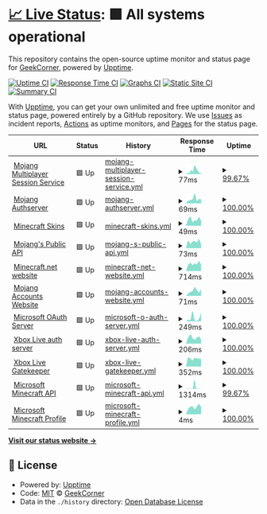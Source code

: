 # [📈 Live Status](https://GeekCornerGH.github.io/helios-status-page): <!--live status--> **🟩 All systems operational**

This repository contains the open-source uptime monitor and status page for [GeekCorner](https://ytgeek.gq), powered by [Upptime](https://github.com/upptime/upptime).

[![Uptime CI](https://github.com/GeekCornerGH/helios-status-page/workflows/Uptime%20CI/badge.svg)](https://github.com/GeekCornerGH/helios-status-page/actions?query=workflow%3A%22Uptime+CI%22)
[![Response Time CI](https://github.com/GeekCornerGH/helios-status-page/workflows/Response%20Time%20CI/badge.svg)](https://github.com/GeekCornerGH/helios-status-page/actions?query=workflow%3A%22Response+Time+CI%22)
[![Graphs CI](https://github.com/GeekCornerGH/helios-status-page/workflows/Graphs%20CI/badge.svg)](https://github.com/GeekCornerGH/helios-status-page/actions?query=workflow%3A%22Graphs+CI%22)
[![Static Site CI](https://github.com/GeekCornerGH/helios-status-page/workflows/Static%20Site%20CI/badge.svg)](https://github.com/GeekCornerGH/helios-status-page/actions?query=workflow%3A%22Static+Site+CI%22)
[![Summary CI](https://github.com/GeekCornerGH/helios-status-page/workflows/Summary%20CI/badge.svg)](https://github.com/GeekCornerGH/helios-status-page/actions?query=workflow%3A%22Summary+CI%22)

With [Upptime](https://upptime.js.org), you can get your own unlimited and free uptime monitor and status page, powered entirely by a GitHub repository. We use [Issues](https://github.com/GeekCornerGH/helios-status-page/issues) as incident reports, [Actions](https://github.com/GeekCornerGH/helios-status-page/actions) as uptime monitors, and [Pages](https://GeekCornerGH.github.io/helios-status-page) for the status page.

<!--start: status pages-->
<!-- This summary is generated by Upptime (https://github.com/upptime/upptime) -->
<!-- Do not edit this manually, your changes will be overwritten -->
<!-- prettier-ignore -->
| URL | Status | History | Response Time | Uptime |
| --- | ------ | ------- | ------------- | ------ |
| <img alt="" src="https://favicons.githubusercontent.com/session.minecraft.net" height="13"> [Mojang Multiplayer Session Service](http://session.minecraft.net) | 🟩 Up | [mojang-multiplayer-session-service.yml](https://github.com/GeekCornerGH/helios-status-page/commits/HEAD/history/mojang-multiplayer-session-service.yml) | <details><summary><img alt="Response time graph" src="./graphs/mojang-multiplayer-session-service/response-time-week.png" height="20"> 77ms</summary><br><a href="https://GeekCornerGH.github.io/helios-status-page/history/mojang-multiplayer-session-service"><img alt="Response time 135" src="https://img.shields.io/endpoint?url=https%3A%2F%2Fraw.githubusercontent.com%2FGeekCornerGH%2Fhelios-status-page%2FHEAD%2Fapi%2Fmojang-multiplayer-session-service%2Fresponse-time.json"></a><br><a href="https://GeekCornerGH.github.io/helios-status-page/history/mojang-multiplayer-session-service"><img alt="24-hour response time 31" src="https://img.shields.io/endpoint?url=https%3A%2F%2Fraw.githubusercontent.com%2FGeekCornerGH%2Fhelios-status-page%2FHEAD%2Fapi%2Fmojang-multiplayer-session-service%2Fresponse-time-day.json"></a><br><a href="https://GeekCornerGH.github.io/helios-status-page/history/mojang-multiplayer-session-service"><img alt="7-day response time 77" src="https://img.shields.io/endpoint?url=https%3A%2F%2Fraw.githubusercontent.com%2FGeekCornerGH%2Fhelios-status-page%2FHEAD%2Fapi%2Fmojang-multiplayer-session-service%2Fresponse-time-week.json"></a><br><a href="https://GeekCornerGH.github.io/helios-status-page/history/mojang-multiplayer-session-service"><img alt="30-day response time 118" src="https://img.shields.io/endpoint?url=https%3A%2F%2Fraw.githubusercontent.com%2FGeekCornerGH%2Fhelios-status-page%2FHEAD%2Fapi%2Fmojang-multiplayer-session-service%2Fresponse-time-month.json"></a><br><a href="https://GeekCornerGH.github.io/helios-status-page/history/mojang-multiplayer-session-service"><img alt="1-year response time 135" src="https://img.shields.io/endpoint?url=https%3A%2F%2Fraw.githubusercontent.com%2FGeekCornerGH%2Fhelios-status-page%2FHEAD%2Fapi%2Fmojang-multiplayer-session-service%2Fresponse-time-year.json"></a></details> | <details><summary><a href="https://GeekCornerGH.github.io/helios-status-page/history/mojang-multiplayer-session-service">99.67%</a></summary><a href="https://GeekCornerGH.github.io/helios-status-page/history/mojang-multiplayer-session-service"><img alt="All-time uptime 99.97%" src="https://img.shields.io/endpoint?url=https%3A%2F%2Fraw.githubusercontent.com%2FGeekCornerGH%2Fhelios-status-page%2FHEAD%2Fapi%2Fmojang-multiplayer-session-service%2Fuptime.json"></a><br><a href="https://GeekCornerGH.github.io/helios-status-page/history/mojang-multiplayer-session-service"><img alt="24-hour uptime 100.00%" src="https://img.shields.io/endpoint?url=https%3A%2F%2Fraw.githubusercontent.com%2FGeekCornerGH%2Fhelios-status-page%2FHEAD%2Fapi%2Fmojang-multiplayer-session-service%2Fuptime-day.json"></a><br><a href="https://GeekCornerGH.github.io/helios-status-page/history/mojang-multiplayer-session-service"><img alt="7-day uptime 99.67%" src="https://img.shields.io/endpoint?url=https%3A%2F%2Fraw.githubusercontent.com%2FGeekCornerGH%2Fhelios-status-page%2FHEAD%2Fapi%2Fmojang-multiplayer-session-service%2Fuptime-week.json"></a><br><a href="https://GeekCornerGH.github.io/helios-status-page/history/mojang-multiplayer-session-service"><img alt="30-day uptime 99.92%" src="https://img.shields.io/endpoint?url=https%3A%2F%2Fraw.githubusercontent.com%2FGeekCornerGH%2Fhelios-status-page%2FHEAD%2Fapi%2Fmojang-multiplayer-session-service%2Fuptime-month.json"></a><br><a href="https://GeekCornerGH.github.io/helios-status-page/history/mojang-multiplayer-session-service"><img alt="1-year uptime 99.97%" src="https://img.shields.io/endpoint?url=https%3A%2F%2Fraw.githubusercontent.com%2FGeekCornerGH%2Fhelios-status-page%2FHEAD%2Fapi%2Fmojang-multiplayer-session-service%2Fuptime-year.json"></a></details>
| <img alt="" src="https://favicons.githubusercontent.com/authserver.mojang.com" height="13"> [Mojang Authserver](https://authserver.mojang.com/) | 🟩 Up | [mojang-authserver.yml](https://github.com/GeekCornerGH/helios-status-page/commits/HEAD/history/mojang-authserver.yml) | <details><summary><img alt="Response time graph" src="./graphs/mojang-authserver/response-time-week.png" height="20"> 69ms</summary><br><a href="https://GeekCornerGH.github.io/helios-status-page/history/mojang-authserver"><img alt="Response time 130" src="https://img.shields.io/endpoint?url=https%3A%2F%2Fraw.githubusercontent.com%2FGeekCornerGH%2Fhelios-status-page%2FHEAD%2Fapi%2Fmojang-authserver%2Fresponse-time.json"></a><br><a href="https://GeekCornerGH.github.io/helios-status-page/history/mojang-authserver"><img alt="24-hour response time 67" src="https://img.shields.io/endpoint?url=https%3A%2F%2Fraw.githubusercontent.com%2FGeekCornerGH%2Fhelios-status-page%2FHEAD%2Fapi%2Fmojang-authserver%2Fresponse-time-day.json"></a><br><a href="https://GeekCornerGH.github.io/helios-status-page/history/mojang-authserver"><img alt="7-day response time 69" src="https://img.shields.io/endpoint?url=https%3A%2F%2Fraw.githubusercontent.com%2FGeekCornerGH%2Fhelios-status-page%2FHEAD%2Fapi%2Fmojang-authserver%2Fresponse-time-week.json"></a><br><a href="https://GeekCornerGH.github.io/helios-status-page/history/mojang-authserver"><img alt="30-day response time 128" src="https://img.shields.io/endpoint?url=https%3A%2F%2Fraw.githubusercontent.com%2FGeekCornerGH%2Fhelios-status-page%2FHEAD%2Fapi%2Fmojang-authserver%2Fresponse-time-month.json"></a><br><a href="https://GeekCornerGH.github.io/helios-status-page/history/mojang-authserver"><img alt="1-year response time 130" src="https://img.shields.io/endpoint?url=https%3A%2F%2Fraw.githubusercontent.com%2FGeekCornerGH%2Fhelios-status-page%2FHEAD%2Fapi%2Fmojang-authserver%2Fresponse-time-year.json"></a></details> | <details><summary><a href="https://GeekCornerGH.github.io/helios-status-page/history/mojang-authserver">100.00%</a></summary><a href="https://GeekCornerGH.github.io/helios-status-page/history/mojang-authserver"><img alt="All-time uptime 99.99%" src="https://img.shields.io/endpoint?url=https%3A%2F%2Fraw.githubusercontent.com%2FGeekCornerGH%2Fhelios-status-page%2FHEAD%2Fapi%2Fmojang-authserver%2Fuptime.json"></a><br><a href="https://GeekCornerGH.github.io/helios-status-page/history/mojang-authserver"><img alt="24-hour uptime 100.00%" src="https://img.shields.io/endpoint?url=https%3A%2F%2Fraw.githubusercontent.com%2FGeekCornerGH%2Fhelios-status-page%2FHEAD%2Fapi%2Fmojang-authserver%2Fuptime-day.json"></a><br><a href="https://GeekCornerGH.github.io/helios-status-page/history/mojang-authserver"><img alt="7-day uptime 100.00%" src="https://img.shields.io/endpoint?url=https%3A%2F%2Fraw.githubusercontent.com%2FGeekCornerGH%2Fhelios-status-page%2FHEAD%2Fapi%2Fmojang-authserver%2Fuptime-week.json"></a><br><a href="https://GeekCornerGH.github.io/helios-status-page/history/mojang-authserver"><img alt="30-day uptime 100.00%" src="https://img.shields.io/endpoint?url=https%3A%2F%2Fraw.githubusercontent.com%2FGeekCornerGH%2Fhelios-status-page%2FHEAD%2Fapi%2Fmojang-authserver%2Fuptime-month.json"></a><br><a href="https://GeekCornerGH.github.io/helios-status-page/history/mojang-authserver"><img alt="1-year uptime 99.99%" src="https://img.shields.io/endpoint?url=https%3A%2F%2Fraw.githubusercontent.com%2FGeekCornerGH%2Fhelios-status-page%2FHEAD%2Fapi%2Fmojang-authserver%2Fuptime-year.json"></a></details>
| <img alt="" src="https://favicons.githubusercontent.com/textures.minecraft.net" height="13"> [Minecraft Skins](https://textures.minecraft.net) | 🟩 Up | [minecraft-skins.yml](https://github.com/GeekCornerGH/helios-status-page/commits/HEAD/history/minecraft-skins.yml) | <details><summary><img alt="Response time graph" src="./graphs/minecraft-skins/response-time-week.png" height="20"> 49ms</summary><br><a href="https://GeekCornerGH.github.io/helios-status-page/history/minecraft-skins"><img alt="Response time 71" src="https://img.shields.io/endpoint?url=https%3A%2F%2Fraw.githubusercontent.com%2FGeekCornerGH%2Fhelios-status-page%2FHEAD%2Fapi%2Fminecraft-skins%2Fresponse-time.json"></a><br><a href="https://GeekCornerGH.github.io/helios-status-page/history/minecraft-skins"><img alt="24-hour response time 39" src="https://img.shields.io/endpoint?url=https%3A%2F%2Fraw.githubusercontent.com%2FGeekCornerGH%2Fhelios-status-page%2FHEAD%2Fapi%2Fminecraft-skins%2Fresponse-time-day.json"></a><br><a href="https://GeekCornerGH.github.io/helios-status-page/history/minecraft-skins"><img alt="7-day response time 49" src="https://img.shields.io/endpoint?url=https%3A%2F%2Fraw.githubusercontent.com%2FGeekCornerGH%2Fhelios-status-page%2FHEAD%2Fapi%2Fminecraft-skins%2Fresponse-time-week.json"></a><br><a href="https://GeekCornerGH.github.io/helios-status-page/history/minecraft-skins"><img alt="30-day response time 70" src="https://img.shields.io/endpoint?url=https%3A%2F%2Fraw.githubusercontent.com%2FGeekCornerGH%2Fhelios-status-page%2FHEAD%2Fapi%2Fminecraft-skins%2Fresponse-time-month.json"></a><br><a href="https://GeekCornerGH.github.io/helios-status-page/history/minecraft-skins"><img alt="1-year response time 71" src="https://img.shields.io/endpoint?url=https%3A%2F%2Fraw.githubusercontent.com%2FGeekCornerGH%2Fhelios-status-page%2FHEAD%2Fapi%2Fminecraft-skins%2Fresponse-time-year.json"></a></details> | <details><summary><a href="https://GeekCornerGH.github.io/helios-status-page/history/minecraft-skins">100.00%</a></summary><a href="https://GeekCornerGH.github.io/helios-status-page/history/minecraft-skins"><img alt="All-time uptime 100.00%" src="https://img.shields.io/endpoint?url=https%3A%2F%2Fraw.githubusercontent.com%2FGeekCornerGH%2Fhelios-status-page%2FHEAD%2Fapi%2Fminecraft-skins%2Fuptime.json"></a><br><a href="https://GeekCornerGH.github.io/helios-status-page/history/minecraft-skins"><img alt="24-hour uptime 100.00%" src="https://img.shields.io/endpoint?url=https%3A%2F%2Fraw.githubusercontent.com%2FGeekCornerGH%2Fhelios-status-page%2FHEAD%2Fapi%2Fminecraft-skins%2Fuptime-day.json"></a><br><a href="https://GeekCornerGH.github.io/helios-status-page/history/minecraft-skins"><img alt="7-day uptime 100.00%" src="https://img.shields.io/endpoint?url=https%3A%2F%2Fraw.githubusercontent.com%2FGeekCornerGH%2Fhelios-status-page%2FHEAD%2Fapi%2Fminecraft-skins%2Fuptime-week.json"></a><br><a href="https://GeekCornerGH.github.io/helios-status-page/history/minecraft-skins"><img alt="30-day uptime 100.00%" src="https://img.shields.io/endpoint?url=https%3A%2F%2Fraw.githubusercontent.com%2FGeekCornerGH%2Fhelios-status-page%2FHEAD%2Fapi%2Fminecraft-skins%2Fuptime-month.json"></a><br><a href="https://GeekCornerGH.github.io/helios-status-page/history/minecraft-skins"><img alt="1-year uptime 100.00%" src="https://img.shields.io/endpoint?url=https%3A%2F%2Fraw.githubusercontent.com%2FGeekCornerGH%2Fhelios-status-page%2FHEAD%2Fapi%2Fminecraft-skins%2Fuptime-year.json"></a></details>
| <img alt="" src="https://favicons.githubusercontent.com/api.mojang.com" height="13"> [Mojang's Public API](https://api.mojang.com/) | 🟩 Up | [mojang-s-public-api.yml](https://github.com/GeekCornerGH/helios-status-page/commits/HEAD/history/mojang-s-public-api.yml) | <details><summary><img alt="Response time graph" src="./graphs/mojang-s-public-api/response-time-week.png" height="20"> 73ms</summary><br><a href="https://GeekCornerGH.github.io/helios-status-page/history/mojang-s-public-api"><img alt="Response time 131" src="https://img.shields.io/endpoint?url=https%3A%2F%2Fraw.githubusercontent.com%2FGeekCornerGH%2Fhelios-status-page%2FHEAD%2Fapi%2Fmojang-s-public-api%2Fresponse-time.json"></a><br><a href="https://GeekCornerGH.github.io/helios-status-page/history/mojang-s-public-api"><img alt="24-hour response time 38" src="https://img.shields.io/endpoint?url=https%3A%2F%2Fraw.githubusercontent.com%2FGeekCornerGH%2Fhelios-status-page%2FHEAD%2Fapi%2Fmojang-s-public-api%2Fresponse-time-day.json"></a><br><a href="https://GeekCornerGH.github.io/helios-status-page/history/mojang-s-public-api"><img alt="7-day response time 73" src="https://img.shields.io/endpoint?url=https%3A%2F%2Fraw.githubusercontent.com%2FGeekCornerGH%2Fhelios-status-page%2FHEAD%2Fapi%2Fmojang-s-public-api%2Fresponse-time-week.json"></a><br><a href="https://GeekCornerGH.github.io/helios-status-page/history/mojang-s-public-api"><img alt="30-day response time 126" src="https://img.shields.io/endpoint?url=https%3A%2F%2Fraw.githubusercontent.com%2FGeekCornerGH%2Fhelios-status-page%2FHEAD%2Fapi%2Fmojang-s-public-api%2Fresponse-time-month.json"></a><br><a href="https://GeekCornerGH.github.io/helios-status-page/history/mojang-s-public-api"><img alt="1-year response time 131" src="https://img.shields.io/endpoint?url=https%3A%2F%2Fraw.githubusercontent.com%2FGeekCornerGH%2Fhelios-status-page%2FHEAD%2Fapi%2Fmojang-s-public-api%2Fresponse-time-year.json"></a></details> | <details><summary><a href="https://GeekCornerGH.github.io/helios-status-page/history/mojang-s-public-api">100.00%</a></summary><a href="https://GeekCornerGH.github.io/helios-status-page/history/mojang-s-public-api"><img alt="All-time uptime 100.00%" src="https://img.shields.io/endpoint?url=https%3A%2F%2Fraw.githubusercontent.com%2FGeekCornerGH%2Fhelios-status-page%2FHEAD%2Fapi%2Fmojang-s-public-api%2Fuptime.json"></a><br><a href="https://GeekCornerGH.github.io/helios-status-page/history/mojang-s-public-api"><img alt="24-hour uptime 100.00%" src="https://img.shields.io/endpoint?url=https%3A%2F%2Fraw.githubusercontent.com%2FGeekCornerGH%2Fhelios-status-page%2FHEAD%2Fapi%2Fmojang-s-public-api%2Fuptime-day.json"></a><br><a href="https://GeekCornerGH.github.io/helios-status-page/history/mojang-s-public-api"><img alt="7-day uptime 100.00%" src="https://img.shields.io/endpoint?url=https%3A%2F%2Fraw.githubusercontent.com%2FGeekCornerGH%2Fhelios-status-page%2FHEAD%2Fapi%2Fmojang-s-public-api%2Fuptime-week.json"></a><br><a href="https://GeekCornerGH.github.io/helios-status-page/history/mojang-s-public-api"><img alt="30-day uptime 100.00%" src="https://img.shields.io/endpoint?url=https%3A%2F%2Fraw.githubusercontent.com%2FGeekCornerGH%2Fhelios-status-page%2FHEAD%2Fapi%2Fmojang-s-public-api%2Fuptime-month.json"></a><br><a href="https://GeekCornerGH.github.io/helios-status-page/history/mojang-s-public-api"><img alt="1-year uptime 100.00%" src="https://img.shields.io/endpoint?url=https%3A%2F%2Fraw.githubusercontent.com%2FGeekCornerGH%2Fhelios-status-page%2FHEAD%2Fapi%2Fmojang-s-public-api%2Fuptime-year.json"></a></details>
| <img alt="" src="https://favicons.githubusercontent.com/www.minecraft.net" height="13"> [Minecraft.net website](https://www.minecraft.net/en-us) | 🟩 Up | [minecraft-net-website.yml](https://github.com/GeekCornerGH/helios-status-page/commits/HEAD/history/minecraft-net-website.yml) | <details><summary><img alt="Response time graph" src="./graphs/minecraft-net-website/response-time-week.png" height="20"> 714ms</summary><br><a href="https://GeekCornerGH.github.io/helios-status-page/history/minecraft-net-website"><img alt="Response time 696" src="https://img.shields.io/endpoint?url=https%3A%2F%2Fraw.githubusercontent.com%2FGeekCornerGH%2Fhelios-status-page%2FHEAD%2Fapi%2Fminecraft-net-website%2Fresponse-time.json"></a><br><a href="https://GeekCornerGH.github.io/helios-status-page/history/minecraft-net-website"><img alt="24-hour response time 623" src="https://img.shields.io/endpoint?url=https%3A%2F%2Fraw.githubusercontent.com%2FGeekCornerGH%2Fhelios-status-page%2FHEAD%2Fapi%2Fminecraft-net-website%2Fresponse-time-day.json"></a><br><a href="https://GeekCornerGH.github.io/helios-status-page/history/minecraft-net-website"><img alt="7-day response time 714" src="https://img.shields.io/endpoint?url=https%3A%2F%2Fraw.githubusercontent.com%2FGeekCornerGH%2Fhelios-status-page%2FHEAD%2Fapi%2Fminecraft-net-website%2Fresponse-time-week.json"></a><br><a href="https://GeekCornerGH.github.io/helios-status-page/history/minecraft-net-website"><img alt="30-day response time 680" src="https://img.shields.io/endpoint?url=https%3A%2F%2Fraw.githubusercontent.com%2FGeekCornerGH%2Fhelios-status-page%2FHEAD%2Fapi%2Fminecraft-net-website%2Fresponse-time-month.json"></a><br><a href="https://GeekCornerGH.github.io/helios-status-page/history/minecraft-net-website"><img alt="1-year response time 696" src="https://img.shields.io/endpoint?url=https%3A%2F%2Fraw.githubusercontent.com%2FGeekCornerGH%2Fhelios-status-page%2FHEAD%2Fapi%2Fminecraft-net-website%2Fresponse-time-year.json"></a></details> | <details><summary><a href="https://GeekCornerGH.github.io/helios-status-page/history/minecraft-net-website">100.00%</a></summary><a href="https://GeekCornerGH.github.io/helios-status-page/history/minecraft-net-website"><img alt="All-time uptime 100.00%" src="https://img.shields.io/endpoint?url=https%3A%2F%2Fraw.githubusercontent.com%2FGeekCornerGH%2Fhelios-status-page%2FHEAD%2Fapi%2Fminecraft-net-website%2Fuptime.json"></a><br><a href="https://GeekCornerGH.github.io/helios-status-page/history/minecraft-net-website"><img alt="24-hour uptime 100.00%" src="https://img.shields.io/endpoint?url=https%3A%2F%2Fraw.githubusercontent.com%2FGeekCornerGH%2Fhelios-status-page%2FHEAD%2Fapi%2Fminecraft-net-website%2Fuptime-day.json"></a><br><a href="https://GeekCornerGH.github.io/helios-status-page/history/minecraft-net-website"><img alt="7-day uptime 100.00%" src="https://img.shields.io/endpoint?url=https%3A%2F%2Fraw.githubusercontent.com%2FGeekCornerGH%2Fhelios-status-page%2FHEAD%2Fapi%2Fminecraft-net-website%2Fuptime-week.json"></a><br><a href="https://GeekCornerGH.github.io/helios-status-page/history/minecraft-net-website"><img alt="30-day uptime 100.00%" src="https://img.shields.io/endpoint?url=https%3A%2F%2Fraw.githubusercontent.com%2FGeekCornerGH%2Fhelios-status-page%2FHEAD%2Fapi%2Fminecraft-net-website%2Fuptime-month.json"></a><br><a href="https://GeekCornerGH.github.io/helios-status-page/history/minecraft-net-website"><img alt="1-year uptime 100.00%" src="https://img.shields.io/endpoint?url=https%3A%2F%2Fraw.githubusercontent.com%2FGeekCornerGH%2Fhelios-status-page%2FHEAD%2Fapi%2Fminecraft-net-website%2Fuptime-year.json"></a></details>
| <img alt="" src="https://favicons.githubusercontent.com/account.mojang.com" height="13"> [Mojang Accounts Website](https://account.mojang.com/) | 🟩 Up | [mojang-accounts-website.yml](https://github.com/GeekCornerGH/helios-status-page/commits/HEAD/history/mojang-accounts-website.yml) | <details><summary><img alt="Response time graph" src="./graphs/mojang-accounts-website/response-time-week.png" height="20"> 71ms</summary><br><a href="https://GeekCornerGH.github.io/helios-status-page/history/mojang-accounts-website"><img alt="Response time 271" src="https://img.shields.io/endpoint?url=https%3A%2F%2Fraw.githubusercontent.com%2FGeekCornerGH%2Fhelios-status-page%2FHEAD%2Fapi%2Fmojang-accounts-website%2Fresponse-time.json"></a><br><a href="https://GeekCornerGH.github.io/helios-status-page/history/mojang-accounts-website"><img alt="24-hour response time 97" src="https://img.shields.io/endpoint?url=https%3A%2F%2Fraw.githubusercontent.com%2FGeekCornerGH%2Fhelios-status-page%2FHEAD%2Fapi%2Fmojang-accounts-website%2Fresponse-time-day.json"></a><br><a href="https://GeekCornerGH.github.io/helios-status-page/history/mojang-accounts-website"><img alt="7-day response time 71" src="https://img.shields.io/endpoint?url=https%3A%2F%2Fraw.githubusercontent.com%2FGeekCornerGH%2Fhelios-status-page%2FHEAD%2Fapi%2Fmojang-accounts-website%2Fresponse-time-week.json"></a><br><a href="https://GeekCornerGH.github.io/helios-status-page/history/mojang-accounts-website"><img alt="30-day response time 235" src="https://img.shields.io/endpoint?url=https%3A%2F%2Fraw.githubusercontent.com%2FGeekCornerGH%2Fhelios-status-page%2FHEAD%2Fapi%2Fmojang-accounts-website%2Fresponse-time-month.json"></a><br><a href="https://GeekCornerGH.github.io/helios-status-page/history/mojang-accounts-website"><img alt="1-year response time 271" src="https://img.shields.io/endpoint?url=https%3A%2F%2Fraw.githubusercontent.com%2FGeekCornerGH%2Fhelios-status-page%2FHEAD%2Fapi%2Fmojang-accounts-website%2Fresponse-time-year.json"></a></details> | <details><summary><a href="https://GeekCornerGH.github.io/helios-status-page/history/mojang-accounts-website">100.00%</a></summary><a href="https://GeekCornerGH.github.io/helios-status-page/history/mojang-accounts-website"><img alt="All-time uptime 100.00%" src="https://img.shields.io/endpoint?url=https%3A%2F%2Fraw.githubusercontent.com%2FGeekCornerGH%2Fhelios-status-page%2FHEAD%2Fapi%2Fmojang-accounts-website%2Fuptime.json"></a><br><a href="https://GeekCornerGH.github.io/helios-status-page/history/mojang-accounts-website"><img alt="24-hour uptime 100.00%" src="https://img.shields.io/endpoint?url=https%3A%2F%2Fraw.githubusercontent.com%2FGeekCornerGH%2Fhelios-status-page%2FHEAD%2Fapi%2Fmojang-accounts-website%2Fuptime-day.json"></a><br><a href="https://GeekCornerGH.github.io/helios-status-page/history/mojang-accounts-website"><img alt="7-day uptime 100.00%" src="https://img.shields.io/endpoint?url=https%3A%2F%2Fraw.githubusercontent.com%2FGeekCornerGH%2Fhelios-status-page%2FHEAD%2Fapi%2Fmojang-accounts-website%2Fuptime-week.json"></a><br><a href="https://GeekCornerGH.github.io/helios-status-page/history/mojang-accounts-website"><img alt="30-day uptime 100.00%" src="https://img.shields.io/endpoint?url=https%3A%2F%2Fraw.githubusercontent.com%2FGeekCornerGH%2Fhelios-status-page%2FHEAD%2Fapi%2Fmojang-accounts-website%2Fuptime-month.json"></a><br><a href="https://GeekCornerGH.github.io/helios-status-page/history/mojang-accounts-website"><img alt="1-year uptime 100.00%" src="https://img.shields.io/endpoint?url=https%3A%2F%2Fraw.githubusercontent.com%2FGeekCornerGH%2Fhelios-status-page%2FHEAD%2Fapi%2Fmojang-accounts-website%2Fuptime-year.json"></a></details>
| <img alt="" src="https://favicons.githubusercontent.com/login.microsoftonline.com" height="13"> [Microsoft OAuth Server](https://login.microsoftonline.com/consumers/oauth2/v2.0/token) | 🟩 Up | [microsoft-o-auth-server.yml](https://github.com/GeekCornerGH/helios-status-page/commits/HEAD/history/microsoft-o-auth-server.yml) | <details><summary><img alt="Response time graph" src="./graphs/microsoft-o-auth-server/response-time-week.png" height="20"> 249ms</summary><br><a href="https://GeekCornerGH.github.io/helios-status-page/history/microsoft-o-auth-server"><img alt="Response time 441" src="https://img.shields.io/endpoint?url=https%3A%2F%2Fraw.githubusercontent.com%2FGeekCornerGH%2Fhelios-status-page%2FHEAD%2Fapi%2Fmicrosoft-o-auth-server%2Fresponse-time.json"></a><br><a href="https://GeekCornerGH.github.io/helios-status-page/history/microsoft-o-auth-server"><img alt="24-hour response time 607" src="https://img.shields.io/endpoint?url=https%3A%2F%2Fraw.githubusercontent.com%2FGeekCornerGH%2Fhelios-status-page%2FHEAD%2Fapi%2Fmicrosoft-o-auth-server%2Fresponse-time-day.json"></a><br><a href="https://GeekCornerGH.github.io/helios-status-page/history/microsoft-o-auth-server"><img alt="7-day response time 249" src="https://img.shields.io/endpoint?url=https%3A%2F%2Fraw.githubusercontent.com%2FGeekCornerGH%2Fhelios-status-page%2FHEAD%2Fapi%2Fmicrosoft-o-auth-server%2Fresponse-time-week.json"></a><br><a href="https://GeekCornerGH.github.io/helios-status-page/history/microsoft-o-auth-server"><img alt="30-day response time 417" src="https://img.shields.io/endpoint?url=https%3A%2F%2Fraw.githubusercontent.com%2FGeekCornerGH%2Fhelios-status-page%2FHEAD%2Fapi%2Fmicrosoft-o-auth-server%2Fresponse-time-month.json"></a><br><a href="https://GeekCornerGH.github.io/helios-status-page/history/microsoft-o-auth-server"><img alt="1-year response time 441" src="https://img.shields.io/endpoint?url=https%3A%2F%2Fraw.githubusercontent.com%2FGeekCornerGH%2Fhelios-status-page%2FHEAD%2Fapi%2Fmicrosoft-o-auth-server%2Fresponse-time-year.json"></a></details> | <details><summary><a href="https://GeekCornerGH.github.io/helios-status-page/history/microsoft-o-auth-server">100.00%</a></summary><a href="https://GeekCornerGH.github.io/helios-status-page/history/microsoft-o-auth-server"><img alt="All-time uptime 100.00%" src="https://img.shields.io/endpoint?url=https%3A%2F%2Fraw.githubusercontent.com%2FGeekCornerGH%2Fhelios-status-page%2FHEAD%2Fapi%2Fmicrosoft-o-auth-server%2Fuptime.json"></a><br><a href="https://GeekCornerGH.github.io/helios-status-page/history/microsoft-o-auth-server"><img alt="24-hour uptime 100.00%" src="https://img.shields.io/endpoint?url=https%3A%2F%2Fraw.githubusercontent.com%2FGeekCornerGH%2Fhelios-status-page%2FHEAD%2Fapi%2Fmicrosoft-o-auth-server%2Fuptime-day.json"></a><br><a href="https://GeekCornerGH.github.io/helios-status-page/history/microsoft-o-auth-server"><img alt="7-day uptime 100.00%" src="https://img.shields.io/endpoint?url=https%3A%2F%2Fraw.githubusercontent.com%2FGeekCornerGH%2Fhelios-status-page%2FHEAD%2Fapi%2Fmicrosoft-o-auth-server%2Fuptime-week.json"></a><br><a href="https://GeekCornerGH.github.io/helios-status-page/history/microsoft-o-auth-server"><img alt="30-day uptime 100.00%" src="https://img.shields.io/endpoint?url=https%3A%2F%2Fraw.githubusercontent.com%2FGeekCornerGH%2Fhelios-status-page%2FHEAD%2Fapi%2Fmicrosoft-o-auth-server%2Fuptime-month.json"></a><br><a href="https://GeekCornerGH.github.io/helios-status-page/history/microsoft-o-auth-server"><img alt="1-year uptime 100.00%" src="https://img.shields.io/endpoint?url=https%3A%2F%2Fraw.githubusercontent.com%2FGeekCornerGH%2Fhelios-status-page%2FHEAD%2Fapi%2Fmicrosoft-o-auth-server%2Fuptime-year.json"></a></details>
| <img alt="" src="https://favicons.githubusercontent.com/user.auth.xboxlive.com" height="13"> [Xbox Live auth server](https://user.auth.xboxlive.com/user/authenticate) | 🟩 Up | [xbox-live-auth-server.yml](https://github.com/GeekCornerGH/helios-status-page/commits/HEAD/history/xbox-live-auth-server.yml) | <details><summary><img alt="Response time graph" src="./graphs/xbox-live-auth-server/response-time-week.png" height="20"> 206ms</summary><br><a href="https://GeekCornerGH.github.io/helios-status-page/history/xbox-live-auth-server"><img alt="Response time 266" src="https://img.shields.io/endpoint?url=https%3A%2F%2Fraw.githubusercontent.com%2FGeekCornerGH%2Fhelios-status-page%2FHEAD%2Fapi%2Fxbox-live-auth-server%2Fresponse-time.json"></a><br><a href="https://GeekCornerGH.github.io/helios-status-page/history/xbox-live-auth-server"><img alt="24-hour response time 142" src="https://img.shields.io/endpoint?url=https%3A%2F%2Fraw.githubusercontent.com%2FGeekCornerGH%2Fhelios-status-page%2FHEAD%2Fapi%2Fxbox-live-auth-server%2Fresponse-time-day.json"></a><br><a href="https://GeekCornerGH.github.io/helios-status-page/history/xbox-live-auth-server"><img alt="7-day response time 206" src="https://img.shields.io/endpoint?url=https%3A%2F%2Fraw.githubusercontent.com%2FGeekCornerGH%2Fhelios-status-page%2FHEAD%2Fapi%2Fxbox-live-auth-server%2Fresponse-time-week.json"></a><br><a href="https://GeekCornerGH.github.io/helios-status-page/history/xbox-live-auth-server"><img alt="30-day response time 245" src="https://img.shields.io/endpoint?url=https%3A%2F%2Fraw.githubusercontent.com%2FGeekCornerGH%2Fhelios-status-page%2FHEAD%2Fapi%2Fxbox-live-auth-server%2Fresponse-time-month.json"></a><br><a href="https://GeekCornerGH.github.io/helios-status-page/history/xbox-live-auth-server"><img alt="1-year response time 266" src="https://img.shields.io/endpoint?url=https%3A%2F%2Fraw.githubusercontent.com%2FGeekCornerGH%2Fhelios-status-page%2FHEAD%2Fapi%2Fxbox-live-auth-server%2Fresponse-time-year.json"></a></details> | <details><summary><a href="https://GeekCornerGH.github.io/helios-status-page/history/xbox-live-auth-server">100.00%</a></summary><a href="https://GeekCornerGH.github.io/helios-status-page/history/xbox-live-auth-server"><img alt="All-time uptime 100.00%" src="https://img.shields.io/endpoint?url=https%3A%2F%2Fraw.githubusercontent.com%2FGeekCornerGH%2Fhelios-status-page%2FHEAD%2Fapi%2Fxbox-live-auth-server%2Fuptime.json"></a><br><a href="https://GeekCornerGH.github.io/helios-status-page/history/xbox-live-auth-server"><img alt="24-hour uptime 100.00%" src="https://img.shields.io/endpoint?url=https%3A%2F%2Fraw.githubusercontent.com%2FGeekCornerGH%2Fhelios-status-page%2FHEAD%2Fapi%2Fxbox-live-auth-server%2Fuptime-day.json"></a><br><a href="https://GeekCornerGH.github.io/helios-status-page/history/xbox-live-auth-server"><img alt="7-day uptime 100.00%" src="https://img.shields.io/endpoint?url=https%3A%2F%2Fraw.githubusercontent.com%2FGeekCornerGH%2Fhelios-status-page%2FHEAD%2Fapi%2Fxbox-live-auth-server%2Fuptime-week.json"></a><br><a href="https://GeekCornerGH.github.io/helios-status-page/history/xbox-live-auth-server"><img alt="30-day uptime 100.00%" src="https://img.shields.io/endpoint?url=https%3A%2F%2Fraw.githubusercontent.com%2FGeekCornerGH%2Fhelios-status-page%2FHEAD%2Fapi%2Fxbox-live-auth-server%2Fuptime-month.json"></a><br><a href="https://GeekCornerGH.github.io/helios-status-page/history/xbox-live-auth-server"><img alt="1-year uptime 100.00%" src="https://img.shields.io/endpoint?url=https%3A%2F%2Fraw.githubusercontent.com%2FGeekCornerGH%2Fhelios-status-page%2FHEAD%2Fapi%2Fxbox-live-auth-server%2Fuptime-year.json"></a></details>
| <img alt="" src="https://favicons.githubusercontent.com/xsts.auth.xboxlive.com" height="13"> [Xbox Live Gatekeeper](https://xsts.auth.xboxlive.com/xsts/authorize) | 🟩 Up | [xbox-live-gatekeeper.yml](https://github.com/GeekCornerGH/helios-status-page/commits/HEAD/history/xbox-live-gatekeeper.yml) | <details><summary><img alt="Response time graph" src="./graphs/xbox-live-gatekeeper/response-time-week.png" height="20"> 352ms</summary><br><a href="https://GeekCornerGH.github.io/helios-status-page/history/xbox-live-gatekeeper"><img alt="Response time 270" src="https://img.shields.io/endpoint?url=https%3A%2F%2Fraw.githubusercontent.com%2FGeekCornerGH%2Fhelios-status-page%2FHEAD%2Fapi%2Fxbox-live-gatekeeper%2Fresponse-time.json"></a><br><a href="https://GeekCornerGH.github.io/helios-status-page/history/xbox-live-gatekeeper"><img alt="24-hour response time 338" src="https://img.shields.io/endpoint?url=https%3A%2F%2Fraw.githubusercontent.com%2FGeekCornerGH%2Fhelios-status-page%2FHEAD%2Fapi%2Fxbox-live-gatekeeper%2Fresponse-time-day.json"></a><br><a href="https://GeekCornerGH.github.io/helios-status-page/history/xbox-live-gatekeeper"><img alt="7-day response time 352" src="https://img.shields.io/endpoint?url=https%3A%2F%2Fraw.githubusercontent.com%2FGeekCornerGH%2Fhelios-status-page%2FHEAD%2Fapi%2Fxbox-live-gatekeeper%2Fresponse-time-week.json"></a><br><a href="https://GeekCornerGH.github.io/helios-status-page/history/xbox-live-gatekeeper"><img alt="30-day response time 285" src="https://img.shields.io/endpoint?url=https%3A%2F%2Fraw.githubusercontent.com%2FGeekCornerGH%2Fhelios-status-page%2FHEAD%2Fapi%2Fxbox-live-gatekeeper%2Fresponse-time-month.json"></a><br><a href="https://GeekCornerGH.github.io/helios-status-page/history/xbox-live-gatekeeper"><img alt="1-year response time 270" src="https://img.shields.io/endpoint?url=https%3A%2F%2Fraw.githubusercontent.com%2FGeekCornerGH%2Fhelios-status-page%2FHEAD%2Fapi%2Fxbox-live-gatekeeper%2Fresponse-time-year.json"></a></details> | <details><summary><a href="https://GeekCornerGH.github.io/helios-status-page/history/xbox-live-gatekeeper">100.00%</a></summary><a href="https://GeekCornerGH.github.io/helios-status-page/history/xbox-live-gatekeeper"><img alt="All-time uptime 100.00%" src="https://img.shields.io/endpoint?url=https%3A%2F%2Fraw.githubusercontent.com%2FGeekCornerGH%2Fhelios-status-page%2FHEAD%2Fapi%2Fxbox-live-gatekeeper%2Fuptime.json"></a><br><a href="https://GeekCornerGH.github.io/helios-status-page/history/xbox-live-gatekeeper"><img alt="24-hour uptime 100.00%" src="https://img.shields.io/endpoint?url=https%3A%2F%2Fraw.githubusercontent.com%2FGeekCornerGH%2Fhelios-status-page%2FHEAD%2Fapi%2Fxbox-live-gatekeeper%2Fuptime-day.json"></a><br><a href="https://GeekCornerGH.github.io/helios-status-page/history/xbox-live-gatekeeper"><img alt="7-day uptime 100.00%" src="https://img.shields.io/endpoint?url=https%3A%2F%2Fraw.githubusercontent.com%2FGeekCornerGH%2Fhelios-status-page%2FHEAD%2Fapi%2Fxbox-live-gatekeeper%2Fuptime-week.json"></a><br><a href="https://GeekCornerGH.github.io/helios-status-page/history/xbox-live-gatekeeper"><img alt="30-day uptime 100.00%" src="https://img.shields.io/endpoint?url=https%3A%2F%2Fraw.githubusercontent.com%2FGeekCornerGH%2Fhelios-status-page%2FHEAD%2Fapi%2Fxbox-live-gatekeeper%2Fuptime-month.json"></a><br><a href="https://GeekCornerGH.github.io/helios-status-page/history/xbox-live-gatekeeper"><img alt="1-year uptime 100.00%" src="https://img.shields.io/endpoint?url=https%3A%2F%2Fraw.githubusercontent.com%2FGeekCornerGH%2Fhelios-status-page%2FHEAD%2Fapi%2Fxbox-live-gatekeeper%2Fuptime-year.json"></a></details>
| <img alt="" src="https://favicons.githubusercontent.com/api.minecraftservices.com" height="13"> [Microsoft Minecraft API](https://api.minecraftservices.com/authentication/login_with_xbox) | 🟩 Up | [microsoft-minecraft-api.yml](https://github.com/GeekCornerGH/helios-status-page/commits/HEAD/history/microsoft-minecraft-api.yml) | <details><summary><img alt="Response time graph" src="./graphs/microsoft-minecraft-api/response-time-week.png" height="20"> 1314ms</summary><br><a href="https://GeekCornerGH.github.io/helios-status-page/history/microsoft-minecraft-api"><img alt="Response time 415" src="https://img.shields.io/endpoint?url=https%3A%2F%2Fraw.githubusercontent.com%2FGeekCornerGH%2Fhelios-status-page%2FHEAD%2Fapi%2Fmicrosoft-minecraft-api%2Fresponse-time.json"></a><br><a href="https://GeekCornerGH.github.io/helios-status-page/history/microsoft-minecraft-api"><img alt="24-hour response time 172" src="https://img.shields.io/endpoint?url=https%3A%2F%2Fraw.githubusercontent.com%2FGeekCornerGH%2Fhelios-status-page%2FHEAD%2Fapi%2Fmicrosoft-minecraft-api%2Fresponse-time-day.json"></a><br><a href="https://GeekCornerGH.github.io/helios-status-page/history/microsoft-minecraft-api"><img alt="7-day response time 1314" src="https://img.shields.io/endpoint?url=https%3A%2F%2Fraw.githubusercontent.com%2FGeekCornerGH%2Fhelios-status-page%2FHEAD%2Fapi%2Fmicrosoft-minecraft-api%2Fresponse-time-week.json"></a><br><a href="https://GeekCornerGH.github.io/helios-status-page/history/microsoft-minecraft-api"><img alt="30-day response time 593" src="https://img.shields.io/endpoint?url=https%3A%2F%2Fraw.githubusercontent.com%2FGeekCornerGH%2Fhelios-status-page%2FHEAD%2Fapi%2Fmicrosoft-minecraft-api%2Fresponse-time-month.json"></a><br><a href="https://GeekCornerGH.github.io/helios-status-page/history/microsoft-minecraft-api"><img alt="1-year response time 415" src="https://img.shields.io/endpoint?url=https%3A%2F%2Fraw.githubusercontent.com%2FGeekCornerGH%2Fhelios-status-page%2FHEAD%2Fapi%2Fmicrosoft-minecraft-api%2Fresponse-time-year.json"></a></details> | <details><summary><a href="https://GeekCornerGH.github.io/helios-status-page/history/microsoft-minecraft-api">99.67%</a></summary><a href="https://GeekCornerGH.github.io/helios-status-page/history/microsoft-minecraft-api"><img alt="All-time uptime 99.97%" src="https://img.shields.io/endpoint?url=https%3A%2F%2Fraw.githubusercontent.com%2FGeekCornerGH%2Fhelios-status-page%2FHEAD%2Fapi%2Fmicrosoft-minecraft-api%2Fuptime.json"></a><br><a href="https://GeekCornerGH.github.io/helios-status-page/history/microsoft-minecraft-api"><img alt="24-hour uptime 100.00%" src="https://img.shields.io/endpoint?url=https%3A%2F%2Fraw.githubusercontent.com%2FGeekCornerGH%2Fhelios-status-page%2FHEAD%2Fapi%2Fmicrosoft-minecraft-api%2Fuptime-day.json"></a><br><a href="https://GeekCornerGH.github.io/helios-status-page/history/microsoft-minecraft-api"><img alt="7-day uptime 99.67%" src="https://img.shields.io/endpoint?url=https%3A%2F%2Fraw.githubusercontent.com%2FGeekCornerGH%2Fhelios-status-page%2FHEAD%2Fapi%2Fmicrosoft-minecraft-api%2Fuptime-week.json"></a><br><a href="https://GeekCornerGH.github.io/helios-status-page/history/microsoft-minecraft-api"><img alt="30-day uptime 99.93%" src="https://img.shields.io/endpoint?url=https%3A%2F%2Fraw.githubusercontent.com%2FGeekCornerGH%2Fhelios-status-page%2FHEAD%2Fapi%2Fmicrosoft-minecraft-api%2Fuptime-month.json"></a><br><a href="https://GeekCornerGH.github.io/helios-status-page/history/microsoft-minecraft-api"><img alt="1-year uptime 99.97%" src="https://img.shields.io/endpoint?url=https%3A%2F%2Fraw.githubusercontent.com%2FGeekCornerGH%2Fhelios-status-page%2FHEAD%2Fapi%2Fmicrosoft-minecraft-api%2Fuptime-year.json"></a></details>
| <img alt="" src="https://favicons.githubusercontent.com/api.minecraftservices.com" height="13"> [Microsoft Minecraft Profile](https://api.minecraftservices.com/minecraft/profile) | 🟩 Up | [microsoft-minecraft-profile.yml](https://github.com/GeekCornerGH/helios-status-page/commits/HEAD/history/microsoft-minecraft-profile.yml) | <details><summary><img alt="Response time graph" src="./graphs/microsoft-minecraft-profile/response-time-week.png" height="20"> 4ms</summary><br><a href="https://GeekCornerGH.github.io/helios-status-page/history/microsoft-minecraft-profile"><img alt="Response time 45" src="https://img.shields.io/endpoint?url=https%3A%2F%2Fraw.githubusercontent.com%2FGeekCornerGH%2Fhelios-status-page%2FHEAD%2Fapi%2Fmicrosoft-minecraft-profile%2Fresponse-time.json"></a><br><a href="https://GeekCornerGH.github.io/helios-status-page/history/microsoft-minecraft-profile"><img alt="24-hour response time 4" src="https://img.shields.io/endpoint?url=https%3A%2F%2Fraw.githubusercontent.com%2FGeekCornerGH%2Fhelios-status-page%2FHEAD%2Fapi%2Fmicrosoft-minecraft-profile%2Fresponse-time-day.json"></a><br><a href="https://GeekCornerGH.github.io/helios-status-page/history/microsoft-minecraft-profile"><img alt="7-day response time 4" src="https://img.shields.io/endpoint?url=https%3A%2F%2Fraw.githubusercontent.com%2FGeekCornerGH%2Fhelios-status-page%2FHEAD%2Fapi%2Fmicrosoft-minecraft-profile%2Fresponse-time-week.json"></a><br><a href="https://GeekCornerGH.github.io/helios-status-page/history/microsoft-minecraft-profile"><img alt="30-day response time 39" src="https://img.shields.io/endpoint?url=https%3A%2F%2Fraw.githubusercontent.com%2FGeekCornerGH%2Fhelios-status-page%2FHEAD%2Fapi%2Fmicrosoft-minecraft-profile%2Fresponse-time-month.json"></a><br><a href="https://GeekCornerGH.github.io/helios-status-page/history/microsoft-minecraft-profile"><img alt="1-year response time 45" src="https://img.shields.io/endpoint?url=https%3A%2F%2Fraw.githubusercontent.com%2FGeekCornerGH%2Fhelios-status-page%2FHEAD%2Fapi%2Fmicrosoft-minecraft-profile%2Fresponse-time-year.json"></a></details> | <details><summary><a href="https://GeekCornerGH.github.io/helios-status-page/history/microsoft-minecraft-profile">100.00%</a></summary><a href="https://GeekCornerGH.github.io/helios-status-page/history/microsoft-minecraft-profile"><img alt="All-time uptime 100.00%" src="https://img.shields.io/endpoint?url=https%3A%2F%2Fraw.githubusercontent.com%2FGeekCornerGH%2Fhelios-status-page%2FHEAD%2Fapi%2Fmicrosoft-minecraft-profile%2Fuptime.json"></a><br><a href="https://GeekCornerGH.github.io/helios-status-page/history/microsoft-minecraft-profile"><img alt="24-hour uptime 100.00%" src="https://img.shields.io/endpoint?url=https%3A%2F%2Fraw.githubusercontent.com%2FGeekCornerGH%2Fhelios-status-page%2FHEAD%2Fapi%2Fmicrosoft-minecraft-profile%2Fuptime-day.json"></a><br><a href="https://GeekCornerGH.github.io/helios-status-page/history/microsoft-minecraft-profile"><img alt="7-day uptime 100.00%" src="https://img.shields.io/endpoint?url=https%3A%2F%2Fraw.githubusercontent.com%2FGeekCornerGH%2Fhelios-status-page%2FHEAD%2Fapi%2Fmicrosoft-minecraft-profile%2Fuptime-week.json"></a><br><a href="https://GeekCornerGH.github.io/helios-status-page/history/microsoft-minecraft-profile"><img alt="30-day uptime 100.00%" src="https://img.shields.io/endpoint?url=https%3A%2F%2Fraw.githubusercontent.com%2FGeekCornerGH%2Fhelios-status-page%2FHEAD%2Fapi%2Fmicrosoft-minecraft-profile%2Fuptime-month.json"></a><br><a href="https://GeekCornerGH.github.io/helios-status-page/history/microsoft-minecraft-profile"><img alt="1-year uptime 100.00%" src="https://img.shields.io/endpoint?url=https%3A%2F%2Fraw.githubusercontent.com%2FGeekCornerGH%2Fhelios-status-page%2FHEAD%2Fapi%2Fmicrosoft-minecraft-profile%2Fuptime-year.json"></a></details>

<!--end: status pages-->

[**Visit our status website →**](https://GeekCornerGH.github.io/helios-status-page)

## 📄 License

- Powered by: [Upptime](https://github.com/upptime/upptime)
- Code: [MIT](./LICENSE) © [GeekCorner](https://ytgeek.gq)
- Data in the `./history` directory: [Open Database License](https://opendatacommons.org/licenses/odbl/1-0/)
